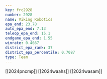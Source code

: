 ```yaml
---
key: frc2928
number: 2928
name: Viking Robotics
epa_end: 23.78
auto_epa_end: 7.13
teleop_epa_end: 15.1
endgame_epa_end: 1.55
winrate: 0.4667
district_epa_rank: 37
district_epa_percentile: 0.7087
type: Team
---
```

[[2024pncmp]]
[[2024waahs]]
[[2024wasam]]
